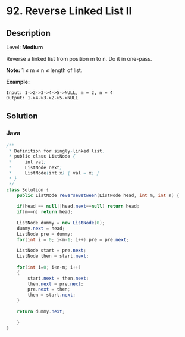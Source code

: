 # 92. Reverse Linked List II

## Description  

Level: **Medium**

Reverse a linked list from position m to n. Do it in one-pass.

**Note:** 1 ≤ m ≤ n ≤ length of list.

**Example:**

```
Input: 1->2->3->4->5->NULL, m = 2, n = 4
Output: 1->4->3->2->5->NULL
```

## Solution

### Java

```java
/**
 * Definition for singly-linked list.
 * public class ListNode {
 *     int val;
 *     ListNode next;
 *     ListNode(int x) { val = x; }
 * }
 */
class Solution {
    public ListNode reverseBetween(ListNode head, int m, int n) {
        
    if(head == null||head.next==null) return head;
    if(m==n) return head;
        
    ListNode dummy = new ListNode(0); 
    dummy.next = head;
    ListNode pre = dummy; 
    for(int i = 0; i<m-1; i++) pre = pre.next;
    
    ListNode start = pre.next; 
    ListNode then = start.next; 
    
    for(int i=0; i<n-m; i++)
    {
        start.next = then.next;
        then.next = pre.next;
        pre.next = then;
        then = start.next;
    }
    
    return dummy.next;
        
    }
}
```